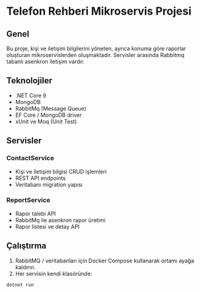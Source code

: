 ﻿# Telefon Rehberi Mikroservis Projesi

## Genel

Bu proje, kişi ve iletişim bilgilerini yöneten, ayrıca konuma göre raporlar oluşturan mikroservislerden oluşmaktadır. Servisler arasında Rabbitmq tabanlı asenkron iletişim vardır.

## Teknolojiler

- .NET Core 9
- MongoDB
- RabbitMq (Message Queue)
- EF Core / MongoDB driver
- xUnit ve Moq (Unit Test)


## Servisler

### ContactService

- Kişi ve iletişim bilgisi CRUD işlemleri
- REST API endpoints
- Veritabanı migration yapısı

### ReportService

- Rapor talebi API
- RabbitMq ile asenkron rapor üretimi
- Rapor listesi ve detay API

## Çalıştırma

1. RabbitMQ / veritabanları için Docker Compose kullanarak ortamı ayağa kaldırın.
2. Her servisin kendi klasöründe:

```bash
dotnet run